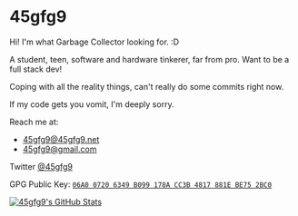 # 45gfg9

Hi! I'm what Garbage Collector looking for. :D

A student, teen, software and hardware tinkerer, far from pro.
Want to be a full stack dev!

Coping with all the reality things, can't really do some commits right now.

If my code gets you vomit, I'm deeply sorry.

Reach me at:
* 45gfg9@45gfg9.net
* 45gfg9@gmail.com

Twitter [@45gfg9](https://twitter.com/45gfg9)

GPG Public Key: [`06A0 0720 6349 B099 178A CC3B 4817 881E BE75 2BC0`](https://github.com/45gfg9.gpg)

[![45gfg9's GitHub Stats](https://github-readme-stats.vercel.app/api?username=45gfg9&include_all_commits=true&show_icons=true&theme=dark)](https://github.com/anuraghazra/github-readme-stats)
